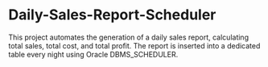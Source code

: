 # Daily-Sales-Report-Scheduler
This project automates the generation of a daily sales report, calculating total sales, total cost, and total profit. The report is inserted into a dedicated table every night using Oracle DBMS_SCHEDULER.
